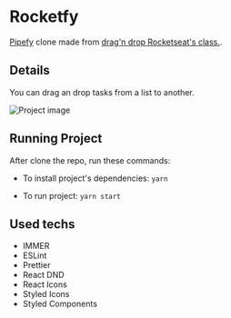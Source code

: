 # Rocketfy

[Pipefy](https://www.pipefy.com/pt-br/) clone made from [drag'n drop Rocketseat's class.](https://www.youtube.com/results?search_query=drag+%27n+drop+rocketseat).

## Details

You can drag an drop tasks from a list to another. 

![Project image](https://raw.githubusercontent.com/diegoAndrade777/rocketfy/master/src/assets/imagem-final-projeto.png)

## Running Project

After clone the repo, run these commands:

- To install project's dependencies:
  `yarn`

- To run project:
  `yarn start`

## Used techs

- IMMER
- ESLint
- Prettier
- React DND
- React Icons
- Styled Icons
- Styled Components
